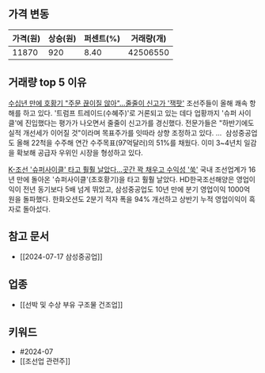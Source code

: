 ## 가격 변동
| 가격(원) | 상승(원) | 퍼센트(%) | 거래량(개)   |
| ----- | ----- | ------ | -------- |
| 11870 | 920   | 8.40   | 42506550 |
## 거래량 top 5 이유
[수십년 만에 호황기 "주문 끊이질 않아"…줄줄이 신고가 '잭팟'](https://n.news.naver.com/mnews/article/015/0005014775)
조선주들이 올해 쾌속 항해를 하고 있다. '트럼프 트레이드(수혜주)'로 거론되고 있는 데다 업황까지 '슈퍼 사이클'에 진입했다는 평가가 나오면서 줄줄이 신고가를 경신했다. 전문가들은 "하반기에도 실적 개선세가 이어질 것"이라며 목표주가를 잇따라 상향 조정하고 있다.
...
 삼성중공업도 올해 22척을 수주해 연간 수주목표(97억달러)의 51%를 채웠다. 이미 3~4년치 일감을 확보해 공급자 우위인 시장을 형성하고 있다.

[K-조선 '슈퍼사이클' 타고 훨훨 날았다…곳간 꽉 채우고 수익성 '쑥'](https://n.news.naver.com/mnews/article/421/0007690495)
국내 조선업계가 16년 만에 돌아온 '슈퍼사이클'(초호황기)을 타고 훨훨 날았다. HD한국조선해양은 영업이익이 전년 동기보다 5배 넘게 뛰었고, 삼성중공업도 10년 만에 분기 영업이익 1000억 원을 돌파했다. 한화오션도 2분기 적자 폭을 94% 개선하고 상반기 누적 영업이익이 흑자로 돌아섰다.
## 참고 문서
- [[2024-07-17 삼성중공업]]
## 업종
- [[선박 및 수상 부유 구조물 건조업]]
## 키워드
- #2024-07 
- [[조선업 관련주]]

